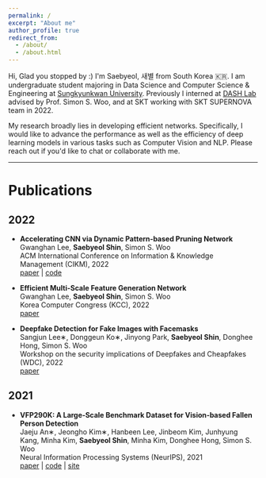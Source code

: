 ```yaml
---
permalink: /
excerpt: "About me"
author_profile: true
redirect_from:
  - /about/
  - /about.html
---
```


Hi, Glad you stopped by :) I'm Saebyeol, 새별 from South Korea 🇰🇷.
I am undergraduate student majoring in Data Science and Computer Science & Engineering at [Sungkyunkwan University](https://www.skku.edu/eng/).
Previously I interned at [DASH Lab](https://dash-lab.github.io/) advised by Prof. Simon S. Woo, and at SKT working with SKT SUPERNOVA team in 2022.

My research broadly lies in developing efficient networks. Specifically, I would like to advance the performance as well as the efficiency of deep learning models in various tasks such as Computer Vision and NLP. Please reach out if you'd like to chat or collaborate with me.

---

# Publications

## 2022

- **Accelerating CNN via Dynamic Pattern‑based Pruning Network**
  <br/>Gwanghan Lee, **Saebyeol Shin**, Simon S. Woo
  <br/>ACM International Conference on Information & Knowledge Management (CIKM), 2022
  <br/>[paper](../files/dpp_net.pdf) \| [code](https://github.com/SaebyeolShin/DPPNet)

- **Efficient Multi-Scale Feature Generation Network**
  <br/>Gwanghan Lee, **Saebyeol Shin**, Simon S. Woo
  <br/>Korea Computer Congress (KCC), 2022
  <br/>[paper](../files/emg_net.pdf)

- **Deepfake Detection for Fake Images with Facemasks**
  <br/>Sangjun Lee∗, Donggeun Ko∗, Jinyong Park, **Saebyeol Shin**, Donghee Hong, Simon S. Woo
  <br/>Workshop on the security implications of Deepfakes and Cheapfakes (WDC), 2022
  <br/>[paper](https://dl.acm.org/doi/pdf/10.1145/3494109.3527189)

## 2021

- **VFP290K: A Large‑Scale Benchmark Dataset for Vision‑based Fallen Person Detection**
  <br/>Jaeju An∗, Jeongho Kim∗, Hanbeen Lee, Jinbeom Kim, Junhyung Kang, Minha Kim, **Saebyeol Shin**, Minha Kim, Donghee Hong, Simon S. Woo
  <br/>Neural Information Processing Systems (NeurIPS), 2021
  <br/>[paper](https://openreview.net/pdf?id=y2AbfIXgBK3) \| [code](https://github.com/DASH-Lab/VFP290K) \| [site](https://sites.google.com/view/dash-vfp300k/)

<!-- ### CV -->

<!-- Here is my [CV](../files/saebyeol_cv.pdf){:target="\_blank"} ! -->
